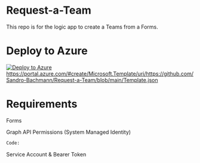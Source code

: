 # Request-a-Team
This repo is for the logic app to create a Teams from a Forms.

# Deploy to Azure
[![Deploy to Azure](https://aka.ms/deploytoazurebutton)](https://portal.azure.com/#create/Microsoft.Template/uri/https%3A%2F%2Fraw.githubusercontent.com%2Fsandro-bachmann%2FRequest-a-Team%2Fmaster%2Ftemplate.json)
https://portal.azure.com/#create/Microsoft.Template/uri/https://github.com/Sandro-Bachmann/Request-a-Team/blob/main/Template.json

# Requirements

Forms

Graph API Permissions (System Managed Identity) 
```python
Code: 
```

Service Account & Bearer Token

